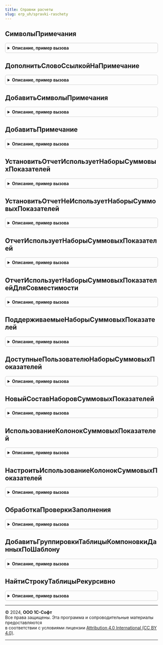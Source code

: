 ```yaml
---
title: Справки расчеты
slug: erp_uh/spravki-raschety
---
```



## СимволыПримечания
<details style="margin: 1em 0; padding: 0.5em; border: 1px solid #ccc; border-radius: 6px;">

<summary style="font-weight: bold; cursor: pointer;">Описание, пример вызова</summary>

```bsl

// Возвращает символы примечания (сноски), соответствующие номеру примечания.
//
// Параметры:
//  НомерПримечания	 - Число - номер, начиная с единицы
//
// Возвращаемое значение:
//  Строка - один или несколько символов примечания
//
Функция СимволыПримечания(НомерПримечания = 1) Экспорт
```

Пример вызова
```bsl
Результат = СправкиРасчеты.СимволыПримечания(НомерПримечания);
```
</details>

## ДополнитьСловоСсылкойНаПримечание
<details style="margin: 1em 0; padding: 0.5em; border: 1px solid #ccc; border-radius: 6px;">

<summary style="font-weight: bold; cursor: pointer;">Описание, пример вызова</summary>

```bsl

// Дополняет переданное слово ссылкой на примечание. Используется в основном тексте.
//
// Параметры:
//  Слово			 - Строка - слово
//  НомерПримечания	 - Число - номер примечания, начиная с единицы
//
Процедура ДополнитьСловоСсылкойНаПримечание(Слово, НомерПримечания = 1) Экспорт
```

Пример вызова
```bsl
СправкиРасчеты.ДополнитьСловоСсылкойНаПримечание(Слово, НомерПримечания);
```
</details>

## ДобавитьСимволыПримечания
<details style="margin: 1em 0; padding: 0.5em; border: 1px solid #ccc; border-radius: 6px;">

<summary style="font-weight: bold; cursor: pointer;">Описание, пример вызова</summary>

```bsl

// Предваряет переданный текст идентификатором примечания соответствующего номера.
// Используется в колонтитуле (page footer) страницы.
//
// Параметры:
//  ТекстПримечания	 - Строка - пространный поясняющий текст
//  НомерПримечания	 - Число - номер примечания, начиная с единицы
//
// Возвращаемое значение:
//  Строка - полный текст для помещения в колонтитул
//
Функция ДобавитьСимволыПримечания(ТекстПримечания, НомерПримечания = 1) Экспорт
```

Пример вызова
```bsl
Результат = СправкиРасчеты.ДобавитьСимволыПримечания(ТекстПримечания, НомерПримечания);
```
</details>

## ДобавитьПримечание
<details style="margin: 1em 0; padding: 0.5em; border: 1px solid #ccc; border-radius: 6px;">

<summary style="font-weight: bold; cursor: pointer;">Описание, пример вызова</summary>

```bsl

// Помещает после тела отчета текст примечания.
// Увеличивает на единицу счетчик примечаний.
// Следует использовать в обработчике ПослеВыводаРезультата.
//
// Параметры:
//  ТабличныйДокумент - ТабличныйДокумент - результат отчета
//  ТекстПримечания	  - Строка - пространный поясняющий текст
//  СчетчикПримечаний - Число - текущее (до вывода очередного примечания) значение счетчика примечаний.
//                      Перед добавлением первого примечания следует инициализировать счетчик значением 0.
//
Процедура ДобавитьПримечание(ТабличныйДокумент, ТекстПримечания, СчетчикПримечаний = 0) Экспорт
```

Пример вызова
```bsl
СправкиРасчеты.ДобавитьПримечание(ТабличныйДокумент, ТекстПримечания, СчетчикПримечаний);
```
</details>

## УстановитьОтчетИспользуетНаборыСуммовыхПоказателей
<details style="margin: 1em 0; padding: 0.5em; border: 1px solid #ccc; border-radius: 6px;">

<summary style="font-weight: bold; cursor: pointer;">Описание, пример вызова</summary>

```bsl

// Позволяет указать, что отчет использует именованные наборы суммовых показателей.
// При этом, для совместимости, если не указано, ни то, что отчет использует именованные наборы,
// ни то, что отчет не использует именованные наборы, предполагается, что отчет использует наборы с числовыми идентификаторами
// (см. область НаборыСуммовыхПоказателей в СправкиРасчетыКлиентСервер).
//
// Параметры:
//  МанифестОтчета - Структура - см. БухгалтерскиеОтчеты.ПараметрыИсполненияОтчета.
//
Процедура УстановитьОтчетИспользуетНаборыСуммовыхПоказателей(МанифестОтчета) Экспорт
```

Пример вызова
```bsl
СправкиРасчеты.УстановитьОтчетИспользуетНаборыСуммовыхПоказателей(МанифестОтчета) 
```
</details>

## УстановитьОтчетНеИспользуетНаборыСуммовыхПоказателей
<details style="margin: 1em 0; padding: 0.5em; border: 1px solid #ccc; border-radius: 6px;">

<summary style="font-weight: bold; cursor: pointer;">Описание, пример вызова</summary>

```bsl

// Позволяет указать, что отчет не использует никакие наборы суммовых показателей.
// Используется для совместимости - пока большинство справок-расчетов используют наборы с числовыми идентификаторами.
//
// Параметры:
//  МанифестОтчета - Структура - см. БухгалтерскиеОтчеты.ПараметрыИсполненияОтчета.
//
Процедура УстановитьОтчетНеИспользуетНаборыСуммовыхПоказателей(МанифестОтчета) Экспорт
```

Пример вызова
```bsl
СправкиРасчеты.УстановитьОтчетНеИспользуетНаборыСуммовыхПоказателей(МанифестОтчета) 
```
</details>

## ОтчетИспользуетНаборыСуммовыхПоказателей
<details style="margin: 1em 0; padding: 0.5em; border: 1px solid #ccc; border-radius: 6px;">

<summary style="font-weight: bold; cursor: pointer;">Описание, пример вызова</summary>

```bsl

// Проверяет, использует ли отчет именованные наборы суммовых показателей.
//
// Параметры:
//  ОписаниеОтчета - Строка - Имя отчета
//                 - Структура - см. БухгалтерскиеОтчеты.ПараметрыИсполненияОтчета.
//
// Возвращаемое значение:
//  Булево - Истина, если отчет использует именованные наборы суммовых показателей.
//
Функция ОтчетИспользуетНаборыСуммовыхПоказателей(ОписаниеОтчета) Экспорт
```

Пример вызова
```bsl
Результат = СправкиРасчеты.ОтчетИспользуетНаборыСуммовыхПоказателей(ОписаниеОтчета) 
```
</details>

## ОтчетИспользуетНаборыСуммовыхПоказателейДляСовместимости
<details style="margin: 1em 0; padding: 0.5em; border: 1px solid #ccc; border-radius: 6px;">

<summary style="font-weight: bold; cursor: pointer;">Описание, пример вызова</summary>

```bsl

// Проверяет, использует ли отчет наборы суммовых показателей c числовыми идентификаторами
// (см. область НаборыСуммовыхПоказателей в СправкиРасчетыКлиентСервер).
//
// Параметры:
//  ОписаниеОтчета - Строка - Имя отчета
//                 - Структура - см. БухгалтерскиеОтчеты.ПараметрыИсполненияОтчета.
//
// Возвращаемое значение:
//  Булево - Истина, если отчет использует наборы суммовых показателей с числовыми идентификаторами.
//
Функция ОтчетИспользуетНаборыСуммовыхПоказателейДляСовместимости(ОписаниеОтчета) Экспорт
```

Пример вызова
```bsl
Результат = СправкиРасчеты.ОтчетИспользуетНаборыСуммовыхПоказателейДляСовместимости(ОписаниеОтчета) 
```
</details>

## ПоддерживаемыеНаборыСуммовыхПоказателей
<details style="margin: 1em 0; padding: 0.5em; border: 1px solid #ccc; border-radius: 6px;">

<summary style="font-weight: bold; cursor: pointer;">Описание, пример вызова</summary>

```bsl

// Определяет перечень наборов суммовых показателей c числовыми идентификаторами, которые поддержаны в отчете
//
// Параметры:
//  ИмяОтчета - Строка - Имя отчета
//
// Возвращаемое значение:
//  Неопределено - отчет не использует наборы суммовых показателей с числовыми идентификаторами
//  Массив - номера поддерживаемых наборов
//
Функция ПоддерживаемыеНаборыСуммовыхПоказателей(ИмяОтчета) Экспорт
```

Пример вызова
```bsl
Результат = СправкиРасчеты.ПоддерживаемыеНаборыСуммовыхПоказателей(ИмяОтчета) 
```
</details>

## ДоступныеПользователюНаборыСуммовыхПоказателей
<details style="margin: 1em 0; padding: 0.5em; border: 1px solid #ccc; border-radius: 6px;">

<summary style="font-weight: bold; cursor: pointer;">Описание, пример вызова</summary>

```bsl

// Определяет перечень наборов суммовых показателей c числовыми идентификаторами, которые доступны в контексте отчета
// (с учетом организации и периода, а также настроек информационной базы)
//
// Параметры:
//  ИмяОтчета     - Строка - Имя отчета
//  НачалоПериода - Дата
//  КонецПериода  - Дата
//  Организация   - СправочникСсылка.Организации
//
// Возвращаемое значение:
//  Неопределено - отчет не использует наборы суммовых показателей с числовыми идентификаторами
//  Массив - номера доступных наборов
//
Функция ДоступныеПользователюНаборыСуммовыхПоказателей(ИмяОтчета, НачалоПериода, КонецПериода, Организация) Экспорт
```

Пример вызова
```bsl
Результат = СправкиРасчеты.ДоступныеПользователюНаборыСуммовыхПоказателей(ИмяОтчета, НачалоПериода, КонецПериода, Организация) 
```
</details>

## НовыйСоставНаборовСуммовыхПоказателей
<details style="margin: 1em 0; padding: 0.5em; border: 1px solid #ccc; border-radius: 6px;">

<summary style="font-weight: bold; cursor: pointer;">Описание, пример вызова</summary>

```bsl

// Конструктор коллекции, описывающий состав наборов суммовых показателей.
// Каждый именованный набор может включать в себя одну или несколько именованных колонок детальных записей,
// в каждой из которых могут быть одно или несколько полей ресурсов.
//
// Параметры:
//  ПоддерживаемыеНаборы - СписокЗначений - имена и представления наборов суммовых показателей, которые поддерживает отчет.
//
// Возвращаемое значение:
//  Структура - состав наборов.
//         * Ключ - имя набора
//         * Значение - Массив - имена колонок.
//
Функция НовыйСоставНаборовСуммовыхПоказателей(ПоддерживаемыеНаборы) Экспорт
```

Пример вызова
```bsl
Результат = СправкиРасчеты.НовыйСоставНаборовСуммовыхПоказателей(ПоддерживаемыеНаборы) 
```
</details>

## ИспользованиеКолонокСуммовыхПоказателей
<details style="margin: 1em 0; padding: 0.5em; border: 1px solid #ccc; border-radius: 6px;">

<summary style="font-weight: bold; cursor: pointer;">Описание, пример вызова</summary>

```bsl

// Определяет перечень колонок, которые нужно
// - отображать для переданного набора показателей, но скрывать в других
// - скрывать для переданного набора показателей, но отображать в других.
//
// Параметры:
//  ИмяНабора		 - Строка - имя набора суммовых показателей.
//  СоставНаборов	 - Структура - См. НовыйСоставНаборовСуммовыхПоказателей.
//
// Возвращаемое значение:
//  Соответствие - Ключ: имя колонки; Значение: Булево - используется колонка или нет.
//
Функция ИспользованиеКолонокСуммовыхПоказателей(ИмяНабора, СоставНаборов) Экспорт
```

Пример вызова
```bsl
Результат = СправкиРасчеты.ИспользованиеКолонокСуммовыхПоказателей(ИмяНабора, СоставНаборов) 
```
</details>

## НастроитьИспользованиеКолонокСуммовыхПоказателей
<details style="margin: 1em 0; padding: 0.5em; border: 1px solid #ccc; border-radius: 6px;">

<summary style="font-weight: bold; cursor: pointer;">Описание, пример вызова</summary>

```bsl

// Настраивает использование колонок суммовых показателей.
//
// Параметры:
//  КомпоновщикНастроек	 - КомпоновщикНастроек - настраиваемый объект.
//  ИспользованиеКолонок - Соответствие - см. ИспользованиеКолонокСуммовыхПоказателей.
//
Процедура НастроитьИспользованиеКолонокСуммовыхПоказателей(КомпоновщикНастроек, ИспользованиеКолонок) Экспорт
```

Пример вызова
```bsl
СправкиРасчеты.НастроитьИспользованиеКолонокСуммовыхПоказателей(КомпоновщикНастроек, ИспользованиеКолонок) 
```
</details>

## ОбработкаПроверкиЗаполнения
<details style="margin: 1em 0; padding: 0.5em; border: 1px solid #ccc; border-radius: 6px;">

<summary style="font-weight: bold; cursor: pointer;">Описание, пример вызова</summary>

```bsl

// Обработчик события расширения формы отчета.
//
// Параметры:
//  Форма	 - ФормаКлиентскогоПриложения - форма, событие которой обрабатывается
//  Отказ	 - Булево - см. одноименный параметр обработчика события
//
Процедура ОбработкаПроверкиЗаполнения(Форма, Отказ) Экспорт
```

Пример вызова
```bsl
СправкиРасчеты.ОбработкаПроверкиЗаполнения(Форма, Отказ) 
```
</details>

## ДобавитьГруппировкиТаблицыКомпоновкиДанныхПоШаблону
<details style="margin: 1em 0; padding: 0.5em; border: 1px solid #ccc; border-radius: 6px;">

<summary style="font-weight: bold; cursor: pointer;">Описание, пример вызова</summary>

```bsl

// В таблицу компоновки данных добавляет структуру группировок на основании шаблонной группировки.
// Добавляются только те группировки, которые выбраны пользователем в настройках группировок отчета (плюс предопределенные).
// Если в настройках отчета группировка указана как предопределенная, то вместо автополя шаблонной группировки заполняются
// поля из корневой таблицы компоновки данных
//
// Параметры:
//  ГруппировкаТаблицы           - КоллекцияЭлементовСтруктурыТаблицыКомпоновкиДанных -
//                                 коллекция строк корневой таблицы, в которую добавляется структура группировок
//  ГруппировкаШаблон            - ГруппировкаТаблицыКомпоновкиДанных - шаблонная структура (ожидается, что в той же таблице),
//                                 из которой в новую структуру копируются все настройки, включая настройки вложенных группировок
//  НастройкаГруппировок         - ТаблицаЗначений - настроенная пользователем группировка отчета.
//                                 Например, см. Отчеты.СправкаРасчетНалогаНаИмущество.Группировка
//  ИмяКорневойГруппировки       - Строка - имя корневой группировки таблицы компоновки (для подключения макета заголовка)
//  ВыбранныеПоляКорневойТаблицы - КоллекцияВыбранныхПолейКомпоновкиДанных - выбранные поля на уровне корневой таблицы компоновки данных
//
Процедура ДобавитьГруппировкиТаблицыКомпоновкиДанныхПоШаблону( Экспорт
```

Пример вызова
```bsl
СправкиРасчеты.ДобавитьГруппировкиТаблицыКомпоновкиДанныхПоШаблону();
```
</details>

## НайтиСтрокуТаблицыРекурсивно
<details style="margin: 1em 0; padding: 0.5em; border: 1px solid #ccc; border-radius: 6px;">

<summary style="font-weight: bold; cursor: pointer;">Описание, пример вызова</summary>

```bsl

// В группировках таблицы компоновки данных находит группировку с указанным именем,
// либо группировку, в которой используется поле группировки с указанным именем
// (даже если это поле одно из нескольких полей группировки)
//
// Параметры:
//  СтрокаГруппировки - ГруппировкаКомпоновкиДанных, ГруппировкаТаблицыКомпоновкиДанных -
//                      группировка, внутри которой нужно найти группировку с указанным именем
//  Имя - Строка - имя искомой группировки или имя поля, которое используется в группировке
//
// Возвращаемое значение:
//  ГруппировкаКомпоновкиДанных, ГруппировкаТаблицыКомпоновкиДанных - найденная группировка
//
Функция НайтиСтрокуТаблицыРекурсивно(СтрокаГруппировки, Имя) Экспорт
```

Пример вызова
```bsl
Результат = СправкиРасчеты.НайтиСтрокуТаблицыРекурсивно(СтрокаГруппировки, Имя) 
```
</details>

---

© 2024, **ООО 1С-Софт**  
Все права защищены. Эта программа и сопроводительные материалы предоставляются  
в соответствии с условиями лицензии [Attribution 4.0 International (CC BY 4.0)](https://creativecommons.org/licenses/by/4.0/legalcode).

---
